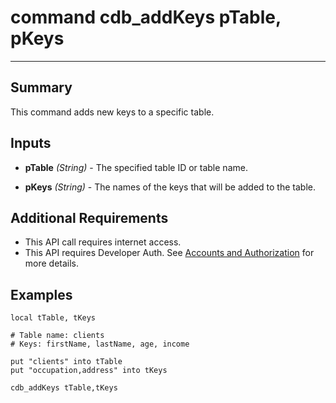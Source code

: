 # command cdb_addKeys pTable, pKeys
---
## Summary
This command adds new keys to a specific table.

## Inputs
* **pTable** *(String)* - The specified table ID or table name.

* **pKeys** *(String)* - The names of the keys that will be added to the table.

## Additional Requirements
* This API call requires internet access.
* This API requires Developer Auth. See [Accounts and Authorization](AddingUsers.md) for more details.

## Examples
```livecodeserver
local tTable, tKeys

# Table name: clients
# Keys: firstName, lastName, age, income

put "clients" into tTable
put "occupation,address" into tKeys

cdb_addKeys tTable,tKeys
```